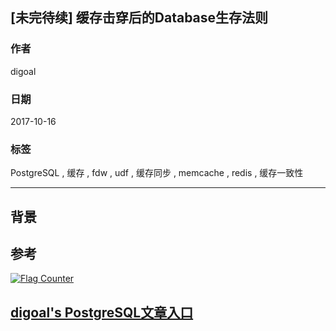 ## [未完待续] 缓存击穿后的Database生存法则
                       
### 作者      
digoal      
      
### 日期       
2017-10-16      
        
### 标签      
PostgreSQL , 缓存 , fdw , udf , 缓存同步 , memcache , redis , 缓存一致性       
                  
----                  
                   
## 背景   


## 参考


  
<a rel="nofollow" href="http://info.flagcounter.com/h9V1"  ><img src="http://s03.flagcounter.com/count/h9V1/bg_FFFFFF/txt_000000/border_CCCCCC/columns_2/maxflags_12/viewers_0/labels_0/pageviews_0/flags_0/"  alt="Flag Counter"  border="0"  ></a>  
  
  
  
  
## [digoal's PostgreSQL文章入口](https://github.com/digoal/blog/blob/master/README.md "22709685feb7cab07d30f30387f0a9ae")
  
